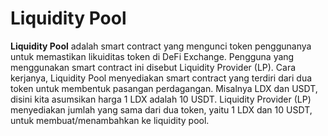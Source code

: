 # Liquidity Pool

**Liquidity Pool** adalah smart contract yang mengunci token penggunanya untuk memastikan likuiditas token di DeFi Exchange. Pengguna yang menggunakan smart contract ini disebut Liquidity Provider \(LP\). Cara kerjanya, Liquidity Pool menyediakan smart contract yang terdiri dari dua token untuk membentuk pasangan perdagangan. Misalnya LDX dan USDT, disini kita asumsikan harga 1 LDX adalah 10 USDT. Liquidity Provider \(LP\) menyediakan jumlah yang sama dari dua token, yaitu 1 LDX dan 10 USDT, untuk membuat/menambahkan ke liquidity pool.

